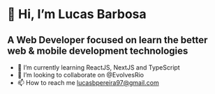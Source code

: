 # 👋 Hi, I’m Lucas Barbosa
## A Web Developer focused on learn the better web & mobile development technologies
- 🌱 I’m currently learning ReactJS, NextJS and TypeScript
- 💞️ I’m looking to collaborate on @EvolvesRio
- 📫 How to reach me lucasbpereira97@gmail.com

<!---
lucasbpereira/lucasbpereira is a ✨ special ✨ repository because its `README.md` (this file) appears on your GitHub profile.
You can click the Preview link to take a look at your changes.
--->
